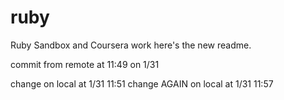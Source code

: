 # ruby
Ruby Sandbox and Coursera work
here's the new readme.

commit from remote at 11:49 on 1/31

change on local  at 1/31 11:51
change AGAIN on local  at 1/31 11:57
